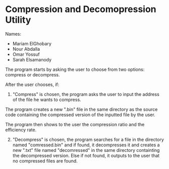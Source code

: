 # Compression and Decomopression Utility

Names:
* Mariam ElGhobary
* Nour Abdalla
* Omar Yossuf
* Sarah Elsamanody

The program starts by asking the user to choose from two options: compress or decompress.

After the user chooses, if:

1. "Compress" is chosen, the program asks the user to input the address of the file he wants to compress.

The program creates a new ".bin" file in the same directory as the source code containing the compressed version of the inputted file by the user.

The program then shows to the user the compression ratio and the efficiency rate.

2. "Decompress" is chosen, the program searches for a file in the directory named "comressed.bin" and if found, it decompresses it and creates a new ".txt" file named "decomressed" in the same directory containting the decompressed version. Else if not found, it outputs to the user that no compressed files are found.

